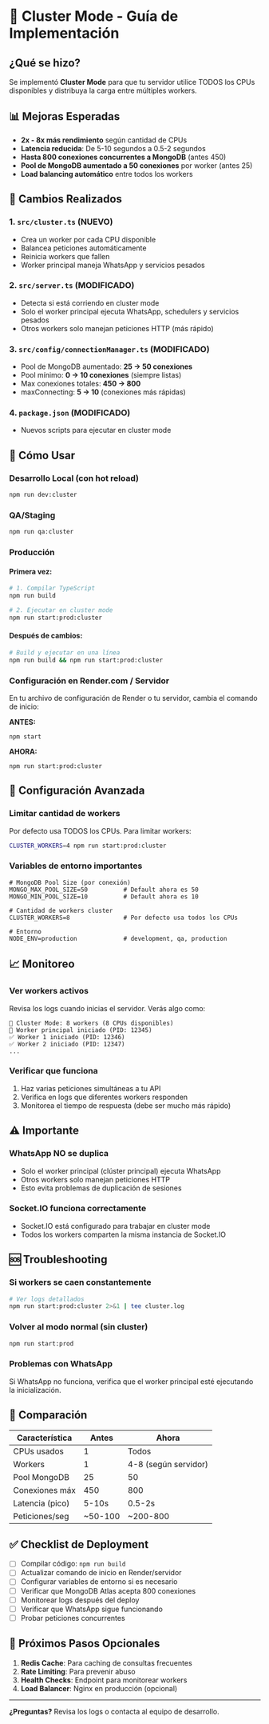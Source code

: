 # 🚀 Cluster Mode - Guía de Implementación

## ¿Qué se hizo?

Se implementó **Cluster Mode** para que tu servidor utilice TODOS los CPUs disponibles y distribuya la carga entre múltiples workers.

## 📊 Mejoras Esperadas

- **2x - 8x más rendimiento** según cantidad de CPUs
- **Latencia reducida**: De 5-10 segundos a 0.5-2 segundos
- **Hasta 800 conexiones concurrentes a MongoDB** (antes 450)
- **Pool de MongoDB aumentado a 50 conexiones** por worker (antes 25)
- **Load balancing automático** entre todos los workers

## 🎯 Cambios Realizados

### 1. `src/cluster.ts` (NUEVO)
- Crea un worker por cada CPU disponible
- Balancea peticiones automáticamente
- Reinicia workers que fallen
- Worker principal maneja WhatsApp y servicios pesados

### 2. `src/server.ts` (MODIFICADO)
- Detecta si está corriendo en cluster mode
- Solo el worker principal ejecuta WhatsApp, schedulers y servicios pesados
- Otros workers solo manejan peticiones HTTP (más rápido)

### 3. `src/config/connectionManager.ts` (MODIFICADO)
- Pool de MongoDB aumentado: **25 → 50 conexiones**
- Pool mínimo: **0 → 10 conexiones** (siempre listas)
- Max conexiones totales: **450 → 800**
- maxConnecting: **5 → 10** (conexiones más rápidas)

### 4. `package.json` (MODIFICADO)
- Nuevos scripts para ejecutar en cluster mode

## 🚀 Cómo Usar

### Desarrollo Local (con hot reload)
```bash
npm run dev:cluster
```

### QA/Staging
```bash
npm run qa:cluster
```

### Producción

#### Primera vez:
```bash
# 1. Compilar TypeScript
npm run build

# 2. Ejecutar en cluster mode
npm run start:prod:cluster
```

#### Después de cambios:
```bash
# Build y ejecutar en una línea
npm run build && npm run start:prod:cluster
```

### Configuración en Render.com / Servidor

En tu archivo de configuración de Render o tu servidor, cambia el comando de inicio:

**ANTES:**
```
npm start
```

**AHORA:**
```
npm run start:prod:cluster
```

## 🔧 Configuración Avanzada

### Limitar cantidad de workers
Por defecto usa TODOS los CPUs. Para limitar workers:

```bash
CLUSTER_WORKERS=4 npm run start:prod:cluster
```

### Variables de entorno importantes
```env
# MongoDB Pool Size (por conexión)
MONGO_MAX_POOL_SIZE=50          # Default ahora es 50
MONGO_MIN_POOL_SIZE=10          # Default ahora es 10

# Cantidad de workers cluster
CLUSTER_WORKERS=8               # Por defecto usa todos los CPUs

# Entorno
NODE_ENV=production             # development, qa, production
```

## 📈 Monitoreo

### Ver workers activos
Revisa los logs cuando inicias el servidor. Verás algo como:

```
🔄 Cluster Mode: 8 workers (8 CPUs disponibles)
🎯 Worker principal iniciado (PID: 12345)
✅ Worker 1 iniciado (PID: 12346)
✅ Worker 2 iniciado (PID: 12347)
...
```

### Verificar que funciona
1. Haz varias peticiones simultáneas a tu API
2. Verifica en logs que diferentes workers responden
3. Monitorea el tiempo de respuesta (debe ser mucho más rápido)

## ⚠️ Importante

### WhatsApp NO se duplica
- Solo el worker principal (clúster principal) ejecuta WhatsApp
- Otros workers solo manejan peticiones HTTP
- Esto evita problemas de duplicación de sesiones

### Socket.IO funciona correctamente
- Socket.IO está configurado para trabajar en cluster mode
- Todos los workers comparten la misma instancia de Socket.IO

## 🆘 Troubleshooting

### Si workers se caen constantemente
```bash
# Ver logs detallados
npm run start:prod:cluster 2>&1 | tee cluster.log
```

### Volver al modo normal (sin cluster)
```bash
npm run start:prod
```

### Problemas con WhatsApp
Si WhatsApp no funciona, verifica que el worker principal esté ejecutando la inicialización.

## 📝 Comparación

| Característica | Antes | Ahora |
|---|---|---|
| CPUs usados | 1 | Todos |
| Workers | 1 | 4-8 (según servidor) |
| Pool MongoDB | 25 | 50 |
| Conexiones máx | 450 | 800 |
| Latencia (pico) | 5-10s | 0.5-2s |
| Peticiones/seg | ~50-100 | ~200-800 |

## ✅ Checklist de Deployment

- [ ] Compilar código: `npm run build`
- [ ] Actualizar comando de inicio en Render/servidor
- [ ] Configurar variables de entorno si es necesario
- [ ] Verificar que MongoDB Atlas acepta 800 conexiones
- [ ] Monitorear logs después del deploy
- [ ] Verificar que WhatsApp sigue funcionando
- [ ] Probar peticiones concurrentes

## 🎯 Próximos Pasos Opcionales

1. **Redis Cache**: Para caching de consultas frecuentes
2. **Rate Limiting**: Para prevenir abuso
3. **Health Checks**: Endpoint para monitorear workers
4. **Load Balancer**: Nginx en producción (opcional)

---

**¿Preguntas?** Revisa los logs o contacta al equipo de desarrollo.


